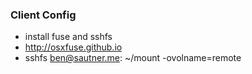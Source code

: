 ### Client Config

* install fuse and sshfs 
* http://osxfuse.github.io
* sshfs ben@sautner.me: ~/mount -ovolname=remote
